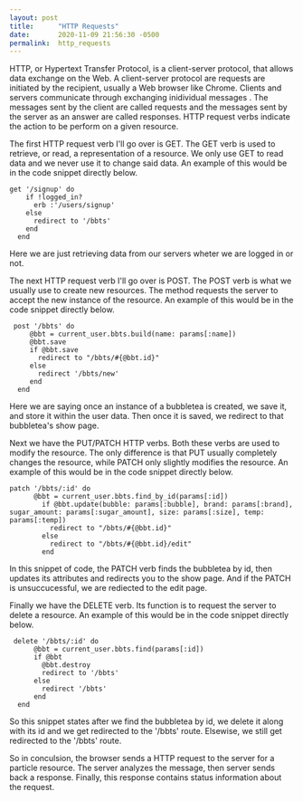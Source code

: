 ```yaml
---
layout: post
title:      "HTTP Requests"
date:       2020-11-09 21:56:30 -0500
permalink:  http_requests
---
```



HTTP, or Hypertext Transfer Protocol, is a client-server protocol,  that allows data exchange on the Web.  A client-server protocol are requests are initiated by the recipient, usually a Web browser like Chrome. Clients and servers communicate through exchanging inidividual messages . The messages sent by the client are called requests and the messages sent by the server as an answer are called responses. HTTP request verbs indicate the action to be perform on a given resource. 

The first HTTP request verb I'll go over is GET. The GET verb is used to retrieve, or read, a representation of a resource. We only use GET to read data and we never use it to change said data. An example of this would be in the code snippet directly below. 

```
get '/signup' do
    if !logged_in?
      erb :'/users/signup'
    else
      redirect to '/bbts'
    end
  end
```

Here we are just retrieving data from our servers wheter we are logged in or not.

The next HTTP request verb I'll go over is POST. The POST verb is what we usually use to create new resources. The method requests the server to accept the new instance of the resource. An example of this would be in the code snippet directly below. 

```
 post '/bbts' do
     @bbt = current_user.bbts.build(name: params[:name])
     @bbt.save
     if @bbt.save
       redirect to "/bbts/#{@bbt.id}"
     else
       redirect '/bbts/new'
     end
  end
```

Here we are saying once an instance of a bubbletea is created, we save it, and store it within the user data. Then once it is saved, we redirect to that bubbletea's show page.

Next we have the PUT/PATCH HTTP verbs. Both these verbs are used to modify the resource. The only difference is that PUT usually completely changes the resource, while PATCH only slightly modifies the resource. An example of this would be in the code snippet directly below. 

```
patch '/bbts/:id' do
      @bbt = current_user.bbts.find_by_id(params[:id])
        if @bbt.update(bubble: params[:bubble], brand: params[:brand], sugar_amount: params[:sugar_amount], size: params[:size], temp: params[:temp])
          redirect to "/bbts/#{@bbt.id}"
        else
          redirect to "/bbts/#{@bbt.id}/edit"
        end
```

In this snippet of code,  the PATCH verb finds the bubbletea by id, then updates its attributes and redirects you to the show page. And if the PATCH is unsuccucessful, we are rediected to the edit page.

Finally we have the DELETE verb. Its function is to request the server to delete a resource.  An example of this would be in the code snippet directly below. 
```
 delete '/bbts/:id' do
      @bbt = current_user.bbts.find(params[:id])
      if @bbt
        @bbt.destroy
        redirect to '/bbts'
      else
        redirect '/bbts'
      end
  end
```

So this snippet states after we find the bubbletea by id, we delete it along with its id and we get redirected to the '/bbts' route. Elsewise, we still get redirected to the '/bbts' route.

So in conculsion, the browser sends a HTTP request to the server for a particle resource. The server analyzes  the message, then server sends back a response. Finally, this response contains status information about the request.

